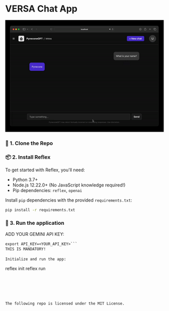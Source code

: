 # VERSA Chat App 



<div align="center">
<img src="./docs/demo.gif" alt="icon"/>
</div>


### 🧬 1. Clone the Repo

### 📦 2. Install Reflex

To get started with Reflex, you'll need:

- Python 3.7+
- Node.js 12.22.0+ \(No JavaScript knowledge required!\)
- Pip dependencies: `reflex`, `openai`

Install `pip` dependencies with the provided `requirements.txt`:

```bash
pip install -r requirements.txt
```



### 🚀 3. Run the application

ADD YOUR GEMINI API KEY: 
```in the terminal, enter
export API_KEY=<YOUR_API_KEY>```
THIS IS MANDATORY!

Initialize and run the app:

```
reflex init
reflex run
```





The following repo is licensed under the MIT License.
